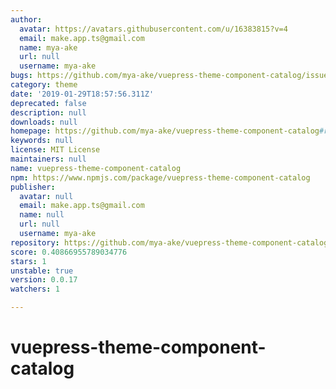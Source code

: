 ```yaml
---
author:
  avatar: https://avatars.githubusercontent.com/u/16383815?v=4
  email: make.app.ts@gmail.com
  name: mya-ake
  url: null
  username: mya-ake
bugs: https://github.com/mya-ake/vuepress-theme-component-catalog/issues
category: theme
date: '2019-01-29T18:57:56.311Z'
deprecated: false
description: null
downloads: null
homepage: https://github.com/mya-ake/vuepress-theme-component-catalog#readme
keywords: null
license: MIT License
maintainers: null
name: vuepress-theme-component-catalog
npm: https://www.npmjs.com/package/vuepress-theme-component-catalog
publisher:
  avatar: null
  email: make.app.ts@gmail.com
  name: null
  url: null
  username: mya-ake
repository: https://github.com/mya-ake/vuepress-theme-component-catalog
score: 0.40866955789034776
stars: 1
unstable: true
version: 0.0.17
watchers: 1

---
```


# vuepress-theme-component-catalog